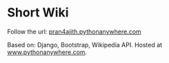 # Short Wiki

Follow the url: <a href='http://pran4ajith.pythonanywhere.com'>pran4ajith.pythonanywhere.com</a>

Based on: Django, Bootstrap, Wikipedia API. Hosted at www.pythonanywhere.com.
